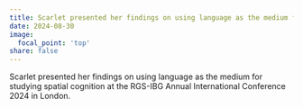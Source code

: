 ```yaml
---
title: Scarlet presented her findings on using language as the medium for studying spatial cognition at the RGS-IBG Annual International Conference 2024 in London
date: 2024-08-30
image:
  focal_point: 'top'
share: false
---
```


Scarlet presented her findings on using language as the medium for studying spatial cognition at the RGS-IBG Annual International Conference 2024 in London. 